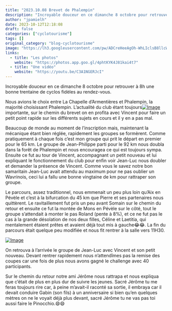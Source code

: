 ```yaml
---
title: "2023.10.08 Brevet de Phalempin"
description: "Incroyable douceur en ce dimanche 8 octobre pour retrouver à 8h une bonne trentaine de cyclos fidèles au rendez-vous."
author: "jpamielh"
date: 2023-10-12T12:18:08
draft: false
categories: ["cyclotourisme"]
tags: []
original_category: "blog-cyclotourisme"
image: "https://lh3.googleusercontent.com/pw/ADCreHeeAgOh-WhLIclsB8llcWMsmk94z6o6MEB8MCDwS-07DORdxh7CE5UiGG5jOSeQcw0uUp83ImjXcAaqxzcQQwPwO0Z_PqtwLsmFOYQJGuKoRtxTVXheTGinS2Ps9Gq8pf7Zyzhk12HZoact99m4pifHWQ=w1629-h734-s-no?authuser=1"
links:
  - title: "Les photos"
    website: "https://photos.app.goo.gl/4phtKYK4J81kai4t7"
  - title: "Une vidéo"
    website: "https://youtu.be/C3A1NGERJcI"
---
```


Incroyable douceur en ce dimanche 8 octobre pour retrouver à 8h une bonne trentaine de cyclos fidèles au rendez-vous.

<!--more-->

Nous avions le choix entre La Chapelle d’Armentières et Phalempin, la majorité choisissant Phalempin. L’actualité du club étant toujours[![Image](https://lh3.googleusercontent.com/pw/ADCreHfgoK9XqaxPa2McQy6V_I9gcw9iB4V6MvB71g727nFmdtkDM-gSqDvEmk20gwlB50goM7HKSK4uRRxifg_62BnTzIUVOiU12wwMRheycXmvFbgh5EoopUCtXd9ppD1vAJ24Z6fBP6cfvl1_XI8vpisiug=w1427-h1070-s-no?authuser=1)](https://lh3.googleusercontent.com/pw/ADCreHfgoK9XqaxPa2McQy6V_I9gcw9iB4V6MvB71g727nFmdtkDM-gSqDvEmk20gwlB50goM7HKSK4uRRxifg_62BnTzIUVOiU12wwMRheycXmvFbgh5EoopUCtXd9ppD1vAJ24Z6fBP6cfvl1_XI8vpisiug=w1427-h1070-s-no?authuser=1) importante, sur le chemin du brevet on en profita avec Vincent pour faire un petit point rapide sur les différents sujets en cours et il y en a pas mal.

Beaucoup de monde au moment de l’inscription mais, maintenant la mécanique étant bien réglée, rapidement les groupes se formèrent. Comme pratiquement à chaque fois c’est mon groupe qui prit le départ en premier pour le 65 km. Le groupe de Jean-Philippe parti pour le 92 km nous doubla dans la forêt de Phalempin et nous encouragea ce qui est toujours sympa. Ensuite ce fut au tour de Vincent, accompagnant un petit nouveau et lui expliquant le fonctionnement du club pour enfin voir Jean-Luc nous doubler et demander la présence de Vincent. Comme vous le savez notre bon samaritain Jean-Luc avait attendu au maximum pour ne pas oublier un Wavrinois, ceci lui a fallu une bonne vingtaine de km pour rattraper son groupe.

Le parcours, assez traditionnel, nous emmenait un peu plus loin qu’Aix en Pévèle et c’est à la bifurcation du 45 km que Pierre et ses partenaires nous quittèrent. Le ravitaillement fut pris un peu avant Somain sur le chemin du retour et ensuite ce fut la montée de Mons en Pévèle sur le côté, tout le groupe s’attendait à monter le pas Roland (pente à 8%), et ce ne fut pas le cas à la grande désolation de nos deux filles, Céline et Laetitia, qui mentalement étaient prêtes et avaient déjà tout mis à gauche😂😂. La fin du parcours était quelque peu modifiée et nous fit rentrer à la salle vers 11H30.

[![Image](https://lh3.googleusercontent.com/pw/ADCreHcmMqrHtRfS6s4n4WoCG-YVg42eZnw_vUmqRZG2ZqHM1eLBGmPlz9XMxjKSUi0gn2LYrOGNirE0v9fbMcg8mKaaKH8eC-5TM6GsmpCeJb7YE3VecC3NyGl6FNlHdKnl8M02ka6dyK77KMkkewx0gtn_CA=w1629-h734-s-no?authuser=1)](https://lh3.googleusercontent.com/pw/ADCreHcmMqrHtRfS6s4n4WoCG-YVg42eZnw_vUmqRZG2ZqHM1eLBGmPlz9XMxjKSUi0gn2LYrOGNirE0v9fbMcg8mKaaKH8eC-5TM6GsmpCeJb7YE3VecC3NyGl6FNlHdKnl8M02ka6dyK77KMkkewx0gtn_CA=w1629-h734-s-no?authuser=1)&nbsp;

On retrouva à l’arrivée le groupe de Jean-Luc avec Vincent et son petit nouveau. Devant rentrer rapidement nous n’attendîmes pas la remise des coupes car une fois de plus nous avons gagné le challenge avec 40 participants.

Sur le chemin du retour notre ami Jérôme nous rattrapa et nous expliqua que c’était de plus en plus dur de suivre les jeunes. Sacré Jérôme tu me feras toujours rire car, à peine m’avait-il raconté sa sortie, il embraya car il devait conduire Gabin (son fils) à un anniversaire si bien qu’en quelques mètres on ne le voyait déjà plus devant, sacré Jérôme tu ne vas pas toi aussi faire le Pinocchio.😄😄
